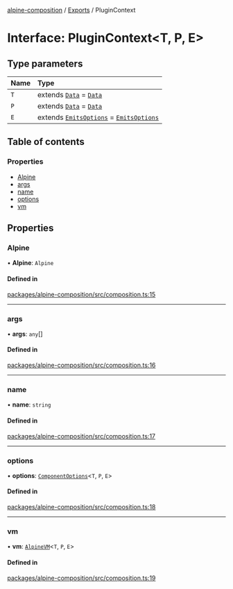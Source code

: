[alpine-composition](../README.md) / [Exports](../modules.md) / PluginContext

# Interface: PluginContext\<T, P, E\>

## Type parameters

| Name | Type |
| :------ | :------ |
| `T` | extends [`Data`](../modules.md#data) = [`Data`](../modules.md#data) |
| `P` | extends [`Data`](../modules.md#data) = [`Data`](../modules.md#data) |
| `E` | extends [`EmitsOptions`](../modules.md#emitsoptions) = [`EmitsOptions`](../modules.md#emitsoptions) |

## Table of contents

### Properties

- [Alpine](PluginContext.md#alpine)
- [args](PluginContext.md#args)
- [name](PluginContext.md#name)
- [options](PluginContext.md#options)
- [vm](PluginContext.md#vm)

## Properties

### Alpine

• **Alpine**: `Alpine`

#### Defined in

[packages/alpine-composition/src/composition.ts:15](https://github.com/JuroOravec/alpinui/blob/7c9bff530dfdab697d6922215320c4368f1f7322/packages/alpine-composition/src/composition.ts#L15)

___

### args

• **args**: `any`[]

#### Defined in

[packages/alpine-composition/src/composition.ts:16](https://github.com/JuroOravec/alpinui/blob/7c9bff530dfdab697d6922215320c4368f1f7322/packages/alpine-composition/src/composition.ts#L16)

___

### name

• **name**: `string`

#### Defined in

[packages/alpine-composition/src/composition.ts:17](https://github.com/JuroOravec/alpinui/blob/7c9bff530dfdab697d6922215320c4368f1f7322/packages/alpine-composition/src/composition.ts#L17)

___

### options

• **options**: [`ComponentOptions`](ComponentOptions.md)\<`T`, `P`, `E`\>

#### Defined in

[packages/alpine-composition/src/composition.ts:18](https://github.com/JuroOravec/alpinui/blob/7c9bff530dfdab697d6922215320c4368f1f7322/packages/alpine-composition/src/composition.ts#L18)

___

### vm

• **vm**: [`AlpineVM`](../modules.md#alpinevm)\<`T`, `P`, `E`\>

#### Defined in

[packages/alpine-composition/src/composition.ts:19](https://github.com/JuroOravec/alpinui/blob/7c9bff530dfdab697d6922215320c4368f1f7322/packages/alpine-composition/src/composition.ts#L19)
